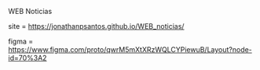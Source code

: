 WEB Noticias

site = https://jonathanpsantos.github.io/WEB_noticias/

figma = https://www.figma.com/proto/qwrM5mXtXRzWQLCYPiewuB/Layout?node-id=70%3A2
